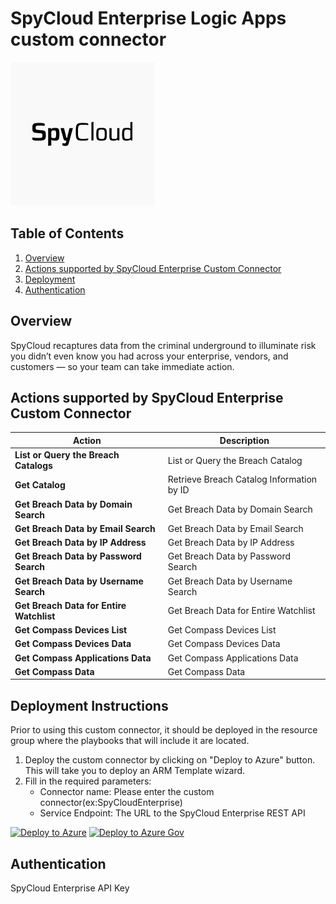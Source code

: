 # SpyCloud Enterprise Logic Apps custom connector

![SpyCloud Enterprise](images/logo.png)<br>
## Table of Contents

1. [Overview](#overview)
2. [Actions supported by SpyCloud Enterprise Custom Connector](#actions)
3. [Deployment](#deployment)
4. [Authentication](#Authentication)

<a name="overview"></a>

## Overview
SpyCloud recaptures data from the criminal underground to illuminate risk you didn’t even know you had across your enterprise, vendors, and customers — so your team can take immediate action. <br>


<a name="actions"></a>

## Actions supported by SpyCloud Enterprise Custom Connector

| Action | Description |
| --------- | -------------- |
| **List or Query the Breach Catalogs** | List or Query the Breach Catalog |
| **Get Catalog** | Retrieve Breach Catalog Information by ID |
| **Get Breach Data by Domain Search** | Get Breach Data by Domain Search |
| **Get Breach Data by Email Search** | Get Breach Data by Email Search |
| **Get Breach Data by IP Address** | Get Breach Data by IP Address |
| **Get Breach Data by Password Search** | Get Breach Data by Password Search |
| **Get Breach Data by Username Search** | Get Breach Data by Username Search  |
| **Get Breach Data for Entire Watchlist** | Get Breach Data for Entire Watchlist |
| **Get Compass Devices List** | Get Compass Devices List |
| **Get Compass Devices Data** | Get Compass Devices Data |
| **Get Compass Applications Data** | Get Compass Applications Data |
| **Get Compass Data** | Get Compass Data |


<a name="deployment"></a>

## Deployment Instructions 
Prior to using this custom connector, it should be deployed in the resource group where the playbooks that will include it are located.
<br>

1. Deploy the custom connector by clicking on "Deploy to Azure" button. This will take you to deploy an ARM Template wizard.
2. Fill in the required parameters:
    * Connector name: Please enter the custom connector(ex:SpyCloudEnterprise)
    * Service Endpoint: The URL to the SpyCloud Enterprise REST API

[![Deploy to Azure](https://aka.ms/deploytoazurebutton)](https://portal.azure.com/#create/Microsoft.Template/uri/https%3A%2F%2Fraw.githubusercontent.com%2FRamboV%2FAzure-Sentinel%2Fmaster%2FSolutions%2FSpyCloud%20Enterprise%2FCustomConnector%2Fazuredeploy.json)
[![Deploy to Azure Gov](https://aka.ms/deploytoazuregovbutton)](https://portal.azure.us/#create/Microsoft.Template/uri/https%3A%2F%2Fraw.githubusercontent.com%2FRamboV%2FAzure-Sentinel%2Fmaster%2FSolutions%2FSpyCloud%20Enterprise%2FCustomConnector%2Fazuredeploy.json)


<a name="authentication"></a>

## Authentication
SpyCloud Enterprise API Key
